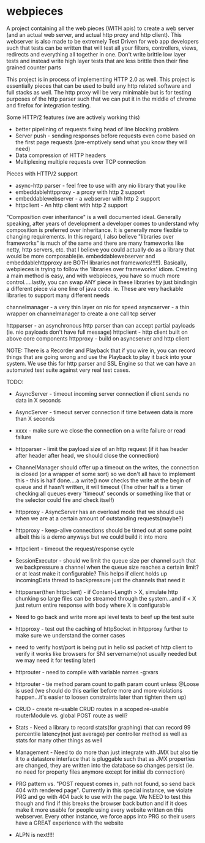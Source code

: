 # webpieces
A project containing all the web pieces (WITH apis) to create a web server (and an actual web server, and actual http proxy and http client).  This webserver is also made to be extremely Test Driven for web app developers such that tests can be written that will test all your filters, controllers, views, redirects and everything all together in one.  Don't write brittle low layer tests and instead write high layer tests that are less brittle then their fine grained counter parts

This project is in process of implementing HTTP 2.0 as well.  This project is essentially pieces that can be used to build any http related software and full stacks as well.  The http proxy will be very minimable but is for testing purposes of the http parser such that we can put it in the middle of chrome and firefox for integration testing.

Some HTTP/2 features (we are actively working this)
 * better pipelining of requests fixing head of line blocking problem
 * Server push - sending responses before requests even come based on the first page requests (pre-emptively send what you know they will need)
 * Data compression of HTTP headers
 * Multiplexing multiple requests over TCP connection

Pieces with HTTP/2 support
 * async-http parser - feel free to use with any nio library that you like
 * embeddablehttpproxy - a proxy with http 2 support
 * embeddablewebserver - a webserver with http 2 support
 * httpclient - An http client with http 2 support

"Composition over inheritance" is a well documented ideal.  Generally speaking, after years of development a developer comes to understand why composition is preferred over inheritance.  It is generally more flexible to changing requirements.  In this regard, I also believe "libraries over frameworks" is much of the same and there are many frameworks like netty, http servers, etc. that I believe you could actually do as a library that would be more composable(ie. embeddablewebserver and embeddablehttpproxy are BOTH libraries not frameworks!!!!!).  Basically, webpieces is trying to follow the 'libraries over frameworks' idiom.  Creating a main method is easy, and with webpieces, you have so much more control.....lastly, you can swap ANY piece in these libraries by just bindingin a different piece via one line of java code.  ie. These are very hackable libraries to support many different needs

channelmanager - a very thin layer on nio for speed
asyncserver - a thin wrapper on channelmanager to create a one call tcp server

httpparser - an asynchronous http parser than can accept partial payloads (ie. nio payloads don't have full message)
httpclient - http client built on above core components
httpproxy - build on asyncserver and http client

NOTE: There is a Recorder and Playback that if you wire in, you can record things that are going wrong and use the Playback to play it back into your system.  We use this for http parser and SSL Engine so that we can have an automated test suite against very real test cases.

TODO: 
* AsyncServer - timeout incoming server connection if client sends no data in X seconds
* AsyncServer - timeout server connection if time between data is more than X seconds
* xxxx - make sure we close the connection on a write failure or read failure
* httpparser - limit the payload size of an http request (if it has header after header after head, we should close the connection)
* ChannelManager should offer up a timeout on the writes, the connection is closed (or a wrapper of some sort) so we don't all have to implement this - this is half done....a write() now checks the write at the begin of queue and if hasn't written, it will timeout (The other half is a timer checking all queues every 'timeout' seconds or something like that or the selector could fire and check itself)
* httpproxy - AsyncServer has an overload mode that we should use when we are at a certain amount of outstanding requests(maybe?)
* httpproxy - keep-alive connections should be timed out at some point albeit this is a demo anyways but we could build it into more
* httpclient - timeout the request/response cycle
* SessionExecutor - should we limit the queue size per channel such that we backpressure a channel when the queue size reaches a certain limit? or at least make it configurable?  This helps if client holds up incomingData thread to backpressure just the channels that need it
* httpparser(then httpclient) - if Content-Length > X, simulate http chunking so large files can be streamed through the system...and if < X just return entire response with body where X is configurable
* Need to go back and write more api level tests to beef up the test suite
* httpproxy - test out the caching of httpSocket in httpproxy further to make sure we understand the corner cases
* need to verify host/port is being put in hello ssl packet of http client to verify it works like browsers for SNI servername(not usually needed but we may need it for testing later)
* httprouter - need to compile with variable names -g:vars
* httprouter - tie method param count to path param count unless @Loose is used (we should do this earlier before more and more violations happen...it's easier to loosen constraints later than tighten them up)
* CRUD - create re-usable CRUD routes in a scoped re-usable routerModule vs. global POST route as well?
* Stats - Need a library to record stats(for graphing) that can record 99 percentile latency(not just average) per controller method as well as stats for many other things as well
* Management - Need to do more than just integrate with JMX but also tie it to a datastore interface that is pluggable such that as JMX properties are changed, they are written into the database so changes persist (ie. no need for property files anymore except for initial db connection)
* PRG pattern vs. "POST request comes in, path not found, so send back 404 with rendered page".  Currently in this special instance, we violate PRG and go with 404 back to use with the page.  We NEED to test this though and find if this breaks the browser back button and if it does make it more usable for people using every website written on this webserver.  Every other instance, we force apps into PRG so their users have a GREAT experience with the website

* ALPN is next!!!! 
